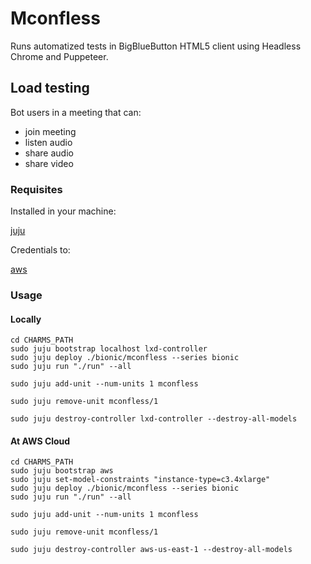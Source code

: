# Mconfless

Runs automatized tests in BigBlueButton HTML5 client using Headless Chrome and
Puppeteer.

## Load testing

Bot users in a meeting that can:

  - join meeting
  - listen audio
  - share audio
  - share video

### Requisites

Installed in your machine:

[juju](https://docs.jujucharms.com/2.3/en/reference-install)

Credentials to:

[aws](https://docs.jujucharms.com/2.3/en/help-aws)

### Usage

#### Locally

```shell
cd CHARMS_PATH
sudo juju bootstrap localhost lxd-controller
sudo juju deploy ./bionic/mconfless --series bionic
sudo juju run "./run" --all
```

```shell
sudo juju add-unit --num-units 1 mconfless
```

```shell
sudo juju remove-unit mconfless/1
```

```shell
sudo juju destroy-controller lxd-controller --destroy-all-models
```

#### At AWS Cloud

```shell
cd CHARMS_PATH
sudo juju bootstrap aws
sudo juju set-model-constraints "instance-type=c3.4xlarge"
sudo juju deploy ./bionic/mconfless --series bionic
sudo juju run "./run" --all
```

```shell
sudo juju add-unit --num-units 1 mconfless
```

```shell
sudo juju remove-unit mconfless/1
```

```shell
sudo juju destroy-controller aws-us-east-1 --destroy-all-models
```
